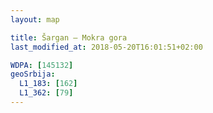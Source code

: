 ```yaml
---
layout: map

title: Šargan – Mokra gora
last_modified_at: 2018-05-20T16:01:51+02:00

WDPA: [145132]
geoSrbija:
  L1_183: [162]
  L1_362: [79]
---
```

